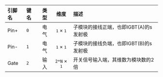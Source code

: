 <!--
DO NOT EDIT THIS FILE DIRECTLY.
This file is generated by tools/comp-docs.js.
All changes will be overwritten by regeneration.
-->

<slot class="model-pins">

| 引脚名 | 键名 | 类型 | 维度 | 描述 |
|:------ |:---- |:----:|:----:|:---- |
| Pin\+ | `0` | 电气 | <samp>1</samp> × <samp>1</samp> | 子模块的接线正端，也即IGBT(A)的s发射极 |
| Pin\- | `1` | 电气 | <samp>1</samp> × <samp>1</samp> | 子模块的接线负端，也即IGBT(B)的s发射极 |
| Gate | `2` | 输入 | `2*N` × <samp>1</samp> | 开关信号输入端，其维数为模块数的2倍 |

</slot>
